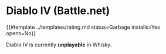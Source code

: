 # Diablo IV (Battle.net)
<!-- script:Aliases [
    "Diablo 4 Battle.net",
    "Diablo IV Battle.net"
] -->

{{#template ../templates/rating.md status=Garbage installs=Yes opens=No}}

<!--
## Setup

- Go to Config
    - Change Windows Version to 19042 (Make sure to press enter to submit the change)
    - Change Enhanced Sync mode to `ESync`
- Install Battle.net
- On the Battle.net login screen, press the cog icon in the top right. Click on `Advanced`, and disable `Use hardware acceleration when available`
- Go back to Whisky. Click on `File` > `Kill All Bottles`
- Restart Battle.net
- Login and install Diablo IV as normal
-->

Diablo IV is currently **unplayable** in Whisky.
